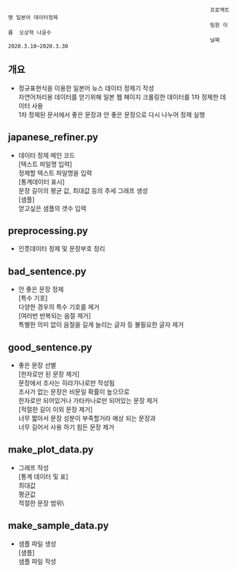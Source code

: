                                                                     프로잭트명 일본어 데이터정제
                                                                    팀원 이름  오상혁 나윤수
                                                                    날짜       2020.3.10~2020.3.30



## 개요
* 정규표현식을 이용한 일본어 뉴스 데이터 정제기 작성\
자연어처리용 데이터를 얻기위해 일본 웹 페이지 크롤링한 데이터를 1차 정제한 데이터 사용\
1차 정제된 문서에서 좋은 문장과 안 좋은 문장으로 다시 나누어 정제 실행

## japanese_refiner.py
* 데이터 정제 메인 코드\
[텍스트 파일명 입력] \
정제할 텍스트 파일명을 입력\
[통계데이터 표시]\
문장 길이의 평균 값, 최대값 등의 추세 그래프 생성\
[샘플]\
얻고싶은 샘플의 갯수 입력

## preprocessing.py
* 인풋데이터 정제 및 문장부호 정리

## bad_sentence.py
* 안 좋은 문장 정제\
[특수 기호]\
다양한 경우의 특수 기호를 제거 \
[여러번 반복되는 음절 제거]\
특별한 의미 없이 음절을 길게 늘리는 글자 등 불필요한 글자 제거

## good_sentence.py
* 좋은 문장 선별\
[한자로만 된 문장 제거]\
문장에서 조사는 히라가나로만 작성됨\
조사가 없는 문장은 비문일 확률이 높으므로 \
한자로만 되어있거나 가타카나로만 되어있는 문장 제거\
[적절한 길이 이외 문장 제거]\
너무 짧아서 문장 성분이 부족할거라 예상 되는 문장과\
너무 길어서 사용 하기 힘든 문장 제거

## make_plot_data.py
* 그래프 작성\
[통계 데이터 및 표]\
최대값\
평균값\
적절한 문장 범위\

## make_sample_data.py
* 샘플 파일 생성\
[샘플]\
샘플 파일 작성
